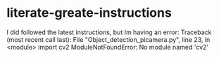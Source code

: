 # literate-greate-instructions
I did followed the latest instructions, but Im having an error: Traceback (most recent call last): File "Object_detection_picamera.py", line 23, in &lt;module> import cv2 ModuleNotFoundError: No module named 'cv2'
